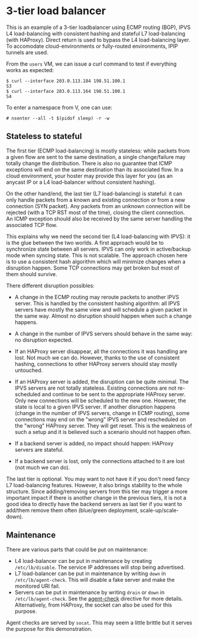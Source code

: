 # 3-tier load balancer

This is an example of a 3-tier loadbalancer using ECMP routing (BGP),
IPVS L4 load-balancing with consistent hashing and stateful L7
load-balancing (with HAProxy). Direct return is used to bypass the L4
load-balancing layer. To accomodate cloud-environments or fully-routed
environments, IPIP tunnels are used.

From the `users` VM, we can issue a curl command to test if everything
works as expected:

    $ curl --interface 203.0.113.184 198.51.100.1
    S3
    $ curl --interface 203.0.113.164 198.51.100.1
    S4

To enter a namespace from V, one can use:

    # nsenter --all -t $(pidof sleep) -r -w

## Stateless to stateful

The first tier (ECMP load-balancing) is mostly stateless: while
packets from a given flow are sent to the same destination, a single
change/failure may totally change the distribution. There is also no
guarantee that ICMP exceptions will end on the same destination than
its associated flow. In a cloud environment, your hoster may provide
this layer for you (as an anycast IP or a L4 load-balancer without
consistent hashing).

On the other hand/end, the last tier (L7 load-balancing) is stateful:
it can only handle packets from a known and existing connection or
from a new connection (SYN packet). Any packets from an unknown
connection will be rejected (with a TCP RST most of the time), closing
the client connection. An ICMP exception should also be received by
the same server handling the associated TCP flow.

This explains why we need the second tier (L4 load-balancing with
IPVS): it is the glue between the two worlds. A first approach would
be to synchronize state between all servers. IPVS can only work in
active/backup mode when syncing state. This is not scalable. The
approach chosen here is to use a consistent hash algorithm which will
minimize changes when a disruption happen. Some TCP connections may
get broken but most of them should survive.

There different disruption possibles:

 - A change in the ECMP routing may reroute packets to another IPVS
   server. This is handled by the consistent hashing algorithm: all
   IPVS servers have mostly the same view and will schedule a given
   packet in the same way. Almost no disruption should happen when
   such a change happens.

 - A change in the number of IPVS servers should behave in the same
   way: no disruption expected.

 - If an HAProxy server disappear, all the connections it was handling
   are lost. Not much we can do. However, thanks to the use of
   consistent hashing, connections to other HAProxy servers should
   stay mostly untouched.

 - If an HAProxy server is added, the disruption can be quite
   minimal. The IPVS servers are not totally stateless. Existing
   connections are not re-scheduled and continue to be sent to the
   appropriate HAProxy server. Only new connections will be scheduled
   to the new one. However, the state is local to a given IPVS
   server. If another disruption happens (change in the number of IPVS
   servers, change in ECMP routing), some connections may end on the
   "wrong" IPVS server and rescheduled on the "wrong" HAProxy
   server. They will get reset. This is the weakness of such a setup
   and it is believed such a scenario should not happen often.

 - If a backend server is added, no impact should happen: HAProxy
   servers are stateful.

 - If a backend server is lost, only the connections attached to it
   are lost (not much we can do).

The last tier is optional. You may want to not have it if you don't
need fancy L7 load-balancing features. However, it also brings
stability to the whole structure. Since adding/removing servers from
this tier may trigger a more important impact if there is another
change in the previous tiers, it is not a good idea to directly have
the backend servers as last tier if you want to add/them remove them
often (blue/green deployment, scale-up/scale-down).

## Maintenance

There are various parts that could be put on maintenance:

 - L4 load-balancer can be put in maintenance by creating
   `/etc/lb/disable`. The service IP addresses will stop being
   advertised.
 - L7 load-balancer can be put in maintenance by writing `down` in
   `/etc/lb/agent-check`. This will disable a fake server and make the
   monitored URI fail.
 - Servers can be put in maintenance by writing `drain` or `down` in
   `/etc/lb/agent-check`. See the [agent-check][] directive for more
   details. Alternatively, from HAProxy, the socket can also be used
   for this purpose.

Agent checks are served by `socat`. This may seem a little brittle but
it serves the purpose for this demonstration.

[agent-check]: https://cbonte.github.io/haproxy-dconv/1.8/configuration.html#agent-check
